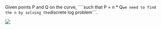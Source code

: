 Given points P and Q on the curve, ````such that P = n * Q``` we need to find the n by solving the ```discrete log problem```.

<img src="https://i.imgur.com/aYSYC7U.png)" />
